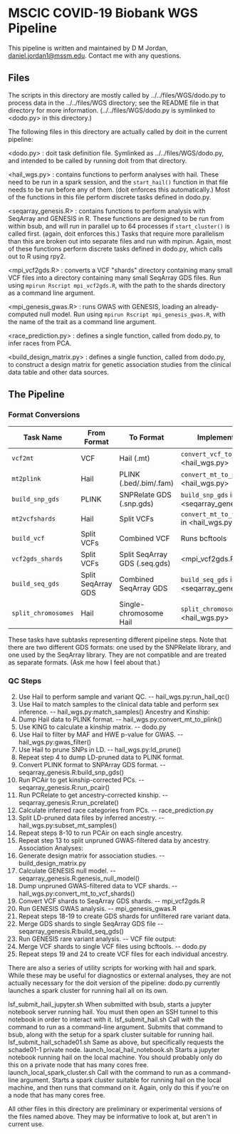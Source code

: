 # MSCIC COVID-19 Biobank WGS Pipeline

This pipeline is written and maintained by D M Jordan, <daniel.jordan1@mssm.edu>.
Contact me with any questions.

## Files

The scripts in this directory are mostly called by ../../files/WGS/dodo.py to
process data in the ../../files/WGS directory; see the README file in that
directory for more information. (../../files/WGS/dodo.py is symlinked to
<dodo.py> in this directory.)

The following files in this directory are actually called by doit in the
current pipeline:

<dodo.py>
: doit task definition file. Symlinked as ../../files/WGS/dodo.py, and intended
to be called by running doit from that directory.

<hail_wgs.py>
: contains functions to perform analyses with hail. These need to be run in a
    spark session, and the `start_hail()` function in that file needs to be run
    before any of them. (doit enforces this automatically.) Most of the
    functions in this file perform discrete tasks defined in dodo.py.

<seqarray_genesis.R>
: contains functions to perform analysis with SeqArray and GENESIS in R.
    These functions are designed to be run from within bsub, and will run in
    parallel up to 64 processes if `start_cluster()` is called first. (again,
    doit enforces this.) Tasks that require more parallelism than this
    are broken out into separate files and run with mpirun. Again, most of
    these functions perform discrete tasks defined in dodo.py, which calls out
    to R using rpy2. 

<mpi_vcf2gds.R>
: converts a VCF "shards" directory containing many small VCF files into a
    directory containing many small SeqArray GDS files. Run using `mpirun Rscript mpi_vcf2gds.R`, with
    the path to the shards directory as a command line argument.

<mpi_genesis_gwas.R>
: runs GWAS with GENESIS, loading an already-computed null model. Run using
    `mpirun Rscript mpi_genesis_gwas.R`, with the name of the trait as a command line argument.

<race_prediction.py>
: defines a single function, called from dodo.py, to infer races from PCA.

<build_design_matrix.py>
: defines a single function, called from dodo.py, to construct a design
    matrix for genetic association studies from the clinical data table and
    other data sources.

## The Pipeline

### Format Conversions

| Task Name           | From Format        | To Format                     | Implementation                              |
|---------------------|--------------------|-------------------------------|---------------------------------------------|
| `vcf2mt`            | VCF                | Hail (.mt)                    | `convert_vcf_to_mt` in <hail_wgs.py>        |
| `mt2plink`          | Hail               | PLINK (.bed/.bim/.fam)        | `convert_mt_to_plink` in <hail_wgs.py>      |
| `build_snp_gds`     | PLINK              | SNPRelate GDS (.snp.gds)      | `build_snp_gds` in <seqarray_genesis.R>     |
| `mt2vcfshards`      | Hail               | Split VCFs                    | `convert_mt_to_vcf_shards` in <hail_wgs.py> |
| `build_vcf`         | Split VCFs         | Combined VCF                  | Runs bcftools                               |
| `vcf2gds_shards`    | Split VCFs         | Split SeqArray GDS (.seq.gds) | <mpi_vcf2gds.R>                             |
| `build_seq_gds`     | Split SeqArray GDS | Combined SeqArray GDS         | `build_seq_gds` in <seqarray_genesis.R>     |
| `split_chromosomes` | Hail               | Single-chromosome Hail        | `split_chromosomes` in <hail_wgs.py>        | 

These tasks have subtasks representing different pipeline steps.
Note that there are two different GDS formats: one used by the SNPRelate library, and one used by the SeqArray library. 
They are not compatible and are treated as separate formats. (Ask me how I feel about that.)
 

### QC Steps

2. Use Hail to perform sample and variant QC. -- hail_wgs.py:run_hail_qc()
3. Use Hail to match samples to the clinical data table and perform sex
    inference. -- hail_wgs.py:match_samples()
Ancestry and Kinship:
4. Dump Hail data to PLINK format. -- hail_wgs.py:convert_mt_to_plink()
5. Use KING to calculate a kinship matrix. -- dodo.py
6. Use Hail to filter by MAF and HWE p-value for GWAS. -- hail_wgs.py:gwas_filter()
7. Use Hail to prune SNPs in LD. -- hail_wgs.py:ld_prune()
8. Repeat step 4 to dump LD-pruned data to PLINK format.
9. Convert PLINK format to SNPArray GDS format. -- seqarray_genesis.R:build_snp_gds()
10. Run PCAir to get kinship-corrected PCs. -- seqarray_genesis.R:run_pcair()
11. Run PCRelate to get ancestry-corrected kinship. -- seqarray_genesis.R:run_pcrelate()
12. Calculate inferred race categories from PCs. -- race_prediction.py
13. Split LD-pruned data files by inferred ancestry. -- hail_wgs.py:subset_mt_samples()
14. Repeat steps 8-10 to run PCAir on each single ancestry.
15. Repeat step 13 to split unpruned GWAS-filtered data by ancestry.
Association Analyses:
16. Generate design matrix for association studies. -- build_design_matrix.py
17. Calculate GENESIS null model. -- seqarray_genesis.R:genesis_null_model()
18. Dump unpruned GWAS-filtered data to VCF shards. -- hail_wgs.py:convert_mt_to_vcf_shards()
19. Convert VCF shards to SeqArray GDS shards. -- mpi_vcf2gds.R
20. Run GENESIS GWAS analysis. -- mpi_genesis_gwas.R
21. Repeat steps 18-19 to create GDS shards for unfiltered rare variant data.
22. Merge GDS shards to single SeqArray GDS file -- seqarray_genesis.R:build_seq_gds()
23. Run GENESIS rare variant analysis. -- <not yet finalized>
VCF file output:
24. Merge VCF shards to single VCF files using bcftools. -- dodo.py
25. Repeat steps 19 and 24 to create VCF files for each individual ancestry.


There are also a series of utility scripts for working with hail and spark.
While these may be useful for diagnostics or external analyses, they are not
actually necessary for the doit version of the pipeline: dodo.py currently
launches a spark cluster for running hail all on its own.

lsf_submit_hail_jupyter.sh
    When submitted with bsub, starts a jupyter notebook server running hail. 
    You must then open an SSH tunnel to this notebook in order to interact with
    it.
lsf_submit_hail.sh
    Call with the command to run as a command-line argument. Submits that 
    command to bsub, along with the setup for a spark cluster suitable for 
    running hail.
lsf_submit_hail_schade01.sh
    Same as above, but specifically requests the schade01-1 private node.
launch_local_hail_notebook.sh
    Starts a jupyter notebook running hail on the local machine. You should
    probably only do this on a private node that has many cores free.
launch_local_spark_cluster.sh
    Call with the command to run as a command-line argument. Starts a spark 
    cluster suitable for running hail on the local machine, and then runs
    that command on it. Again, only do this if you're on a node that has
    many cores free.

All other files in this directory are preliminary or experimental versions of 
the files named above. They may be informative to look at, but aren't in
current use.
